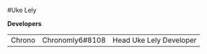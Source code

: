 #Uke Lely

<b>Developers</b>
<table style="width:100%">
    <tr>
        <td>Chrono</td>
        <td>Chronomly6#8108</td>
        <td>Head Uke Lely Developer</td>
    </tr>
</table>